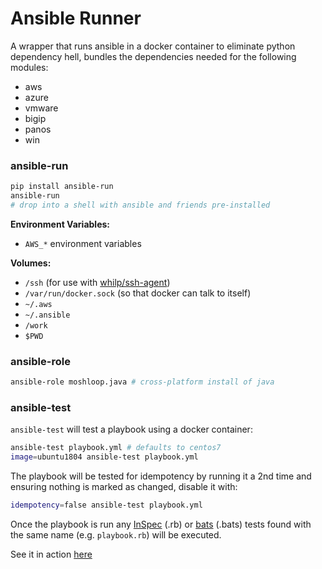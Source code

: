 # Ansible Runner

A wrapper that runs ansible in a docker container to eliminate python dependency hell, bundles the dependencies needed for the following modules:

* aws
* azure
* vmware
* bigip
* panos
* win

### ansible-run
```bash
pip install ansible-run
ansible-run
# drop into a shell with ansible and friends pre-installed
```

**Environment Variables:**
* `AWS_*` environment variables

**Volumes:**
* `/ssh` (for use with [whilp/ssh-agent](https://github.com/whilp/ssh-agent))
* `/var/run/docker.sock` (so that docker can talk to itself)
* `~/.aws`
* `~/.ansible`
* `/work`
* `$PWD`

### ansible-role
```bash
ansible-role moshloop.java # cross-platform install of java
```

### ansible-test

`ansible-test` will test a playbook using a docker container:

```bash
ansible-test playbook.yml # defaults to centos7
image=ubuntu1804 ansible-test playbook.yml
```

The playbook will be tested for idempotency by running it a 2nd time and ensuring nothing is marked as changed, disable it with:
```bash
idempotency=false ansible-test playbook.yml
```

Once the playbook is run any [InSpec](https://www.inspec.io) (.rb) or [bats](https://github.com/sstephenson/bats) (.bats) tests found with the same name (e.g. `playbook.rb`) will be executed.

See it in action [here](https://github.com/moshloop/ansible-java/tree/master/tests)
